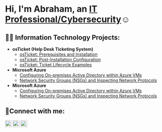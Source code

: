 <h1>Hi, I'm Abraham, an <a href="https://linkedin.com/in/abrahamogbe">IT Professional/Cybersecurity</a>☺</h1>

<h2>👨‍💻 Information Technology Projects:</h2>

- <b>osTicket (Help Desk Ticketing System)</b>
  - [osTicket: Prerequisites and Installation](https://github.com/Abrahamogbedobor/osticket-prereqs)
  - [osTicket: Post-Installation Configuration](https://github.com/Abrahamogbedobor/post-install-config)
  - [osTicket: Ticket Lifecycle Examples](https://github.com/Abrahamogbedobor/ticket-lifecycle)
- <b>Microsoft Azure</b>
  - [Configuring On-premises Active Directory within Azure VMs](https://github.com/Abrahamogbedobor/configure-ad)
  - [Network Security Groups (NSGs) and Inspecting Network Protocols](https://github.com/Abrahamogbedobor/azure-network-protocols)
- <b>Microsoft Azure</b>
  - [Configuring On-premises Active Directory within Azure VMs](https://github.com/Abrahamogbedobor/configure-ad)
  - [Network Security Groups (NSGs) and Inspecting Network Protocols](https://github.com/Abrahamogbedobor/azure-network-protocols)
  
<h2>🤳Connect with me:</h2>

[<img align="left" alt="Bryan4luv | Twitter" width="22px" src="https://cdn.jsdelivr.net/npm/simple-icons@v3/icons/twitter.svg" />][twitter]
[<img align="left" alt="Abraham-ogbedobor | LinkedIn" width="22px" src="https://cdn.jsdelivr.net/npm/simple-icons@v3/icons/linkedin.svg" />][linkedin]
[<img align="left" alt="Tellittobryn | Instagram" width="22px" src="https://cdn.jsdelivr.net/npm/simple-icons@v3/icons/instagram.svg" />][instagram]

[twitter]: https://twitter.com/Bryan4luv
[instagram]: https://www.instagram.com/Tellittobryan
[linkedin]: https://linkedin.com/in/abrahamogbe
